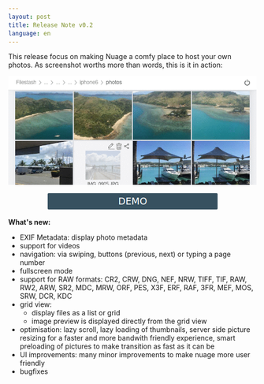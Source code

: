```yaml
---
layout: post
title: Release Note v0.2
language: en
---
```


This release focus on making Nuage a comfy place to host your own photos. As screenshot worths more than words, this is it in action:

![demo release 0.2](https://raw.githubusercontent.com/mickael-kerjean/filestash_images/master/.assets/photo_management.gif)

<p align="center">
<a href="http://demo.filestash.app"><img src="https://raw.githubusercontent.com/mickael-kerjean/filestash_images/master/.assets/button_demo.png" /></a>
</p>

**What's new:**
- EXIF Metadata: display photo metadata
- support for videos
- navigation: via swiping, buttons (previous, next) or typing a page number
- fullscreen mode
- support for RAW formats: CR2, CRW, DNG, NEF, NRW, TIFF, TIF, RAW, RW2, ARW, SR2, MDC, MRW, ORF, PES, X3F, ERF, RAF, 3FR, MEF, MOS, SRW, DCR, KDC
- grid view: 
  - display files as a list or grid
  - image preview is displayed directly from the grid view
- optimisation: lazy scroll, lazy loading of thumbnails, server side picture resizing for a faster and more bandwith friendly experience, smart preloading of pictures to make transition as fast as it can be
- UI improvements: many minor improvements to make nuage more user friendly
- bugfixes
